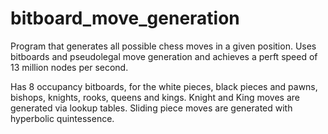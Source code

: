 # bitboard_move_generation
Program that generates all possible chess moves in a given position. Uses bitboards and pseudolegal move generation and achieves a perft speed of 13 million nodes per second.

Has 8 occupancy bitboards, for the white pieces, black pieces and pawns, bishops, knights, rooks, queens and kings.
Knight and King moves are generated via lookup tables. Sliding piece moves are generated with hyperbolic quintessence.
